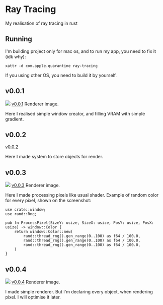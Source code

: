 # Ray Tracing
My realisation of ray tracing in rust

## Running
I'm building project only for mac os, and to run my app, you need to fix it (idk why):
```
xattr -d com.apple.quarantine ray-tracing
```
If you using other OS, you need to build it by yourself.

## v0.0.1
![](https://github.com/LeviiLovie/ray-tracing/blob/main/versions/v0.0.1.png)
[v0.0.1](https://github.com/LeviiLovie/ray-tracing/releases/tag/v0.0.1) Renderer image.

Here I realised simple window creator, and filling VRAM with simple gradient.

## v0.0.2
[v0.0.2](https://github.com/LeviiLovie/ray-tracing/releases/tag/v0.0.2)

Here I made system to store objects for render.

## v0.0.3
![](https://github.com/LeviiLovie/ray-tracing/blob/main/versions/v0.0.3.png)
[v0.0.3](https://github.com/LeviiLovie/ray-tracing/releases/tag/v0.0.3) Renderer image.

Here I made processing pixels like usual shader. Example of random color for every pixel, shown on the screenshot:
```
use crate::window;
use rand::Rng;

pub fn ProcessPixel(SizeY: usize, SizeX: usize, PosY: usize, PosX: usize) -> window::Color {
    return window::Color::new(
        rand::thread_rng().gen_range(0..100) as f64 / 100.0,
        rand::thread_rng().gen_range(0..100) as f64 / 100.0,
        rand::thread_rng().gen_range(0..100) as f64 / 100.0,
    ) 
}
```

## v0.0.4
![](https://github.com/LeviiLovie/ray-tracing/blob/main/versions/v0.0.4.png)
[v0.0.4](https://github.com/LeviiLovie/ray-tracing/releases/tag/v0.0.4) Renderer image.

I made simple renderer. But I'm declaring every object, when rendering pixel. I will optimise it later.
